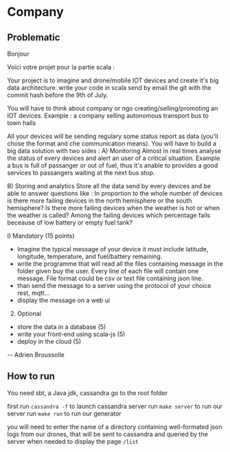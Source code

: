 # Company

## Problematic
Bonjour

Voici votre projet pour la partie scala :

Your project is to imagine and drone/mobile IOT devices and create it's big data architecture.
write your code in scala send by email the git with the commit hash before the 9th of July.

You will have to think about company or ngo creating/selling/promoting an IOT devices.
Example : a company selling autonomous transport bus to town halls

All your devices will be sending regulary some status report as data (you'll chose the format and che communication means).
You will have to build a big data solution with two sides :
A) Monitoring
Almost in real times analyse the status of every devices and alert an user of a critical situation.
Example a bus is full of passanger or out of fuel, thus it's anable to provides a good services to passangers waiting at the next bus stop.

B) Storing and analytics
Store  all the data send by every devices and be able to answer questions like :
In proportion to the whole number of devices is there more failing devices in the north hemisphere or the south hemisphere?
Is there more failing devices when the weather is hot or when the weather is called?
Among the failing devices which percentage fails beceause of low battery or empty fuel tank?



I) Mandatory (15 points)
- Imagine the typical message of your device it must include latitude, longitude, temperature, and fuel/battery remaining.
- write the programme that will read all the files containing message in the folder given buy the user. Every line of each file will contain one message. File format could be csv or text file containing json line.
- than send the message to a server using the protocol of your choice rest, mqtt…
- display the message on a web ui

2) Optional
- store the data in a database (5)
- write your front-end using scala-js (5)
- deploy in the cloud (5)

--
Adrien Broussolle

## How to run
You need sbt, a Java jdk, cassandra
go to the root folder

first run `cassandra -f` to launch cassandra server
run `make server` to run our server
run `make run` to run our generator

you will need to enter the name of a directory containing well-formated json
logs from our drones, that will be sent to cassandra and queried by the server
when needed to display the page `/list`
